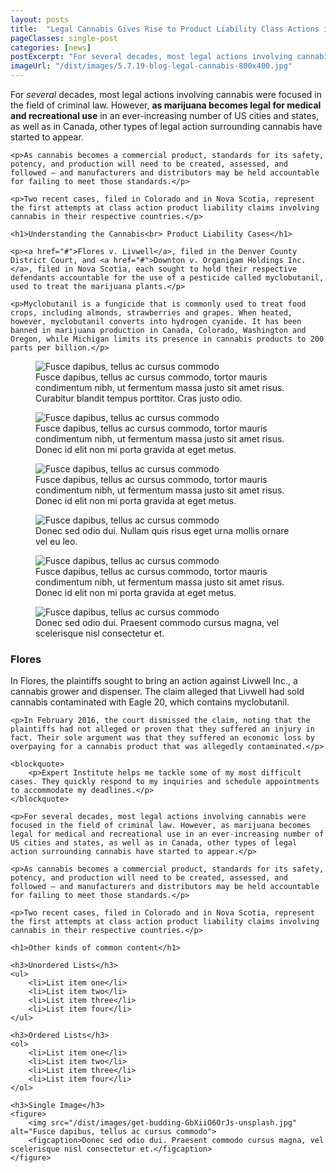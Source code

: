```yaml
---
layout: posts
title:  "Legal Cannabis Gives Rise to Product Liability Class Actions in the US and Canada"
pageClasses: single-post
categories: [news]
postExcerpt: "For several decades, most legal actions involving cannabis were focused in the field of criminal law. However, as marijuana becomes legal for medical and recreational use in an ever-increasing number of US cities and states"
imageUrl: "/dist/images/5.7.19-blog-legal-cannabis-800x400.jpg"
---
```



<div class="post-content">
    <p>For <em>several</em> decades, most legal actions involving cannabis were focused in the field of criminal law. However, <strong>as marijuana becomes legal for medical and recreational use</strong> in an ever-increasing number of US cities and states, as well as in Canada, other types of legal action surrounding cannabis have started to appear.</p>

    <p>As cannabis becomes a commercial product, standards for its safety, potency, and production will need to be created, assessed, and followed – and manufacturers and distributors may be held accountable for failing to meet those standards.</p>

    <p>Two recent cases, filed in Colorado and in Nova Scotia, represent the first attempts at class action product liability claims involving cannabis in their respective countries.</p>

    <h1>Understanding the Cannabis<br> Product Liability Cases</h1>

    <p><a href="#">Flores v. Livwell</a>, filed in the Denver County District Court, and <a href="#">Downton v. Organigam Holdings Inc.</a>, filed in Nova Scotia, each sought to hold their respective defendants accountable for the use of a pesticide called myclobutanil, used to treat the marijuana plants.</p>

    <p>Myclobutanil is a fungicide that is commonly used to treat food crops, including almonds, strawberries and grapes. When heated, however, myclobutanil converts into hydrogen cyanide. It has been banned in marijuana production in Canada, Colorado, Washington and Oregon, while Michigan limits its presence in cannabis products to 200 parts per billion.</p>
</div>


<div class="post-carousel carousel-fadein">
    <figure class="landscape">
        <div class="image">
            <img data-flickity-lazyload="/dist/images/blog-post_01.jpg" alt="Fusce dapibus, tellus ac cursus commodo">
        </div>
        <figcaption>Fusce dapibus, tellus ac cursus commodo, tortor mauris condimentum nibh, ut fermentum massa justo sit amet risus. Curabitur blandit tempus porttitor. Cras justo odio.</figcaption>
    </figure>
    <figure class="portrait">
        <div class="image">
            <img data-flickity-lazyload="/dist/images/blog-post_02.jpg" alt="Fusce dapibus, tellus ac cursus commodo">
        </div>
        <figcaption>Fusce dapibus, tellus ac cursus commodo, tortor mauris condimentum nibh, ut fermentum massa justo sit amet risus. Donec id elit non mi porta gravida at eget metus.</figcaption>
    </figure>
    <figure class="square">
        <div class="image">
            <img data-flickity-lazyload="/dist/images/blog-post_03.jpg" alt="Fusce dapibus, tellus ac cursus commodo">
        </div>
        <figcaption>Fusce dapibus, tellus ac cursus commodo, tortor mauris condimentum nibh, ut fermentum massa justo sit amet risus. Donec id elit non mi porta gravida at eget metus.</figcaption>
    </figure>
    <figure class="landscape">
        <div class="image">
            <img data-flickity-lazyload="/dist/images/blog-post_01.jpg" alt="Fusce dapibus, tellus ac cursus commodo">
        </div>
        <figcaption>Donec sed odio dui. Nullam quis risus eget urna mollis ornare vel eu leo.</figcaption>
    </figure>
    <figure class="square">
        <div class="image">
            <img data-flickity-lazyload="/dist/images/blog-post_03.jpg" alt="Fusce dapibus, tellus ac cursus commodo">
        </div>
        <figcaption>Fusce dapibus, tellus ac cursus commodo, tortor mauris condimentum nibh, ut fermentum massa justo sit amet risus. Donec id elit non mi porta gravida at eget metus.</figcaption>
    </figure>
    <figure class="portrait">
        <div class="image">
            <img data-flickity-lazyload="/dist/images/blog-post_02.jpg" alt="Fusce dapibus, tellus ac cursus commodo">
        </div>
        <figcaption>Donec sed odio dui. Praesent commodo cursus magna, vel scelerisque nisl consectetur et.</figcaption>
    </figure>
</div>


<div class="post-content">
    <h3>Flores</h3>
    <p>In Flores, the plaintiffs sought to bring an action against Livwell Inc., a cannabis grower and dispenser. The claim alleged that Livwell had sold cannabis contaminated with Eagle 20, which contains myclobutanil.</p>

    <p>In February 2016, the court dismissed the claim, noting that the plaintiffs had not alleged or proven that they suffered an injury in fact. Their sole argument was that they suffered an economic loss by overpaying for a cannabis product that was allegedly contaminated.</p>

    <blockquote>
        <p>Expert Institute helps me tackle some of my most difficult cases. They quickly respond to my inquiries and schedule appointments to accommodate my deadlines.</p>
    </blockquote>

    <p>For several decades, most legal actions involving cannabis were focused in the field of criminal law. However, as marijuana becomes legal for medical and recreational use in an ever-increasing number of US cities and states, as well as in Canada, other types of legal action surrounding cannabis have started to appear.</p>

    <p>As cannabis becomes a commercial product, standards for its safety, potency, and production will need to be created, assessed, and followed – and manufacturers and distributors may be held accountable for failing to meet those standards.</p>

    <p>Two recent cases, filed in Colorado and in Nova Scotia, represent the first attempts at class action product liability claims involving cannabis in their respective countries.</p>

    <h1>Other kinds of common content</h1>

    <h3>Unordered Lists</h3>
    <ul>
        <li>List item one</li>
        <li>List item two</li>
        <li>List item three</li>
        <li>List item four</li>
    </ul>

    <h3>Ordered Lists</h3>
    <ol>
        <li>List item one</li>
        <li>List item two</li>
        <li>List item three</li>
        <li>List item four</li>
    </ol>

    <h3>Single Image</h3>
    <figure>
        <img src="/dist/images/get-budding-GbXiiO6OrJs-unsplash.jpg" alt="Fusce dapibus, tellus ac cursus commodo">
        <figcaption>Donec sed odio dui. Praesent commodo cursus magna, vel scelerisque nisl consectetur et.</figcaption>
    </figure>
</div>

